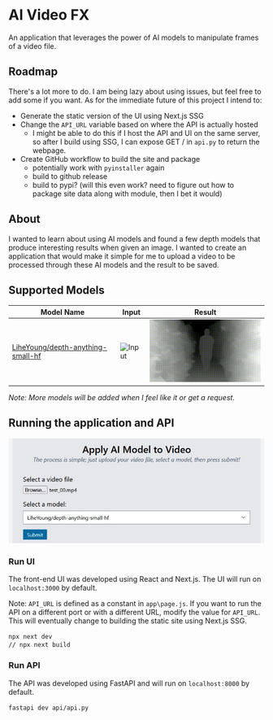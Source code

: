 # AI Video FX

An application that leverages the power of AI models to manipulate frames of a video file.

## Roadmap
There's a lot more to do. I am being lazy about using issues, but feel free to add some if you want. As for the immediate future of this project I intend to:

- Generate the static version of the UI using Next.js SSG
- Change the `API_URL` variable based on where the API is actually hosted
    - I might be able to do this if I host the API and UI on the same server, so after I build using SSG, I can expose GET / in `api.py` to return the webpage.
- Create GitHub workflow to build the site and package
    - potentially work with `pyinstaller` again
    - build to github release
    - build to pypi? (will this even work? need to figure out how to package site data along with module, then I bet it would)

## About
I wanted to learn about using AI models and found a few depth models that produce interesting results when given an image. I wanted to create an application that would make it simple for me to upload a video to be processed through these AI models and the result to be saved.

## Supported Models
| Model Name                                                                                    | Input                    | Result                     |
| --------------------------------------------------------------------------------------------- | ------------------------ | -------------------------- |
| [LiheYoung/depth-anything-small-hf](https://huggingface.co/LiheYoung/depth-anything-small-hf) | ![Input](docs/input.gif) | ![Result](docs/result.gif) |

_Note: More models will be added when I feel like it or get a request._

## Running the application and API

![Web UI](./docs/form.jpg)

### Run UI
The front-end UI was developed using React and Next.js. The UI will run on `localhost:3000` by default.

Note: `API_URL` is defined as a constant in `app\page.js`. If you want to run the API on a different port or with a different URL, modify the value for `API_URL`. This will eventually change to building the static site using Next.js SSG.

```
npx next dev
// npx next build
```

### Run API
The API was developed using FastAPI and will run on `localhost:8000` by default.

```
fastapi dev api/api.py
```